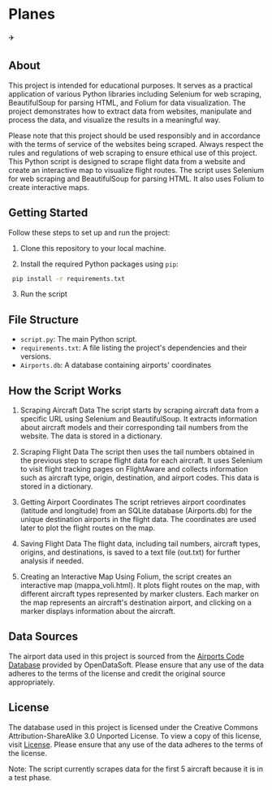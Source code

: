 # Planes
✈️ 
## About
This project is intended for educational purposes. It serves as a practical application of various Python libraries including Selenium for web scraping, BeautifulSoup for parsing HTML, and Folium for data visualization. The project demonstrates how to extract data from websites, manipulate and process the data, and visualize the results in a meaningful way.

Please note that this project should be used responsibly and in accordance with the terms of service of the websites being scraped. Always respect the rules and regulations of web scraping to ensure ethical use of this project.
This Python script is designed to scrape flight data from a website and create an interactive map to visualize flight routes. The script uses Selenium for web scraping and BeautifulSoup for parsing HTML. It also uses Folium to create interactive maps.
## Getting Started

Follow these steps to set up and run the project:

1. Clone this repository to your local machine.

2. Install the required Python packages using `pip`:
  ```bash
   pip install -r requirements.txt
   ```
3. Run the script

## File Structure

- `script.py`: The main Python script.
- `requirements.txt`: A file listing the project's dependencies and their versions.
- `Airports.db`: A database containing airports' coordinates

## How the Script Works

1. Scraping Aircraft Data
The script starts by scraping aircraft data from a specific URL using Selenium and BeautifulSoup. It extracts information about aircraft models and their corresponding tail numbers from the website. The data is stored in a dictionary.

2. Scraping Flight Data
The script then uses the tail numbers obtained in the previous step to scrape flight data for each aircraft. It uses Selenium to visit flight tracking pages on FlightAware and collects information such as aircraft type, origin, destination, and airport codes. This data is stored in a dictionary.

3. Getting Airport Coordinates
The script retrieves airport coordinates (latitude and longitude) from an SQLite database (Airports.db) for the unique destination airports in the flight data. The coordinates are used later to plot the flight routes on the map.

4. Saving Flight Data
The flight data, including tail numbers, aircraft types, origins, and destinations, is saved to a text file (out.txt) for further analysis if needed.

5. Creating an Interactive Map
Using Folium, the script creates an interactive map (mappa_voli.html). It plots flight routes on the map, with different aircraft types represented by marker clusters. Each marker on the map represents an aircraft's destination airport, and clicking on a marker displays information about the aircraft.

## Data Sources

The airport data used in this project is sourced from the [Airports Code Database](https://public.opendatasoft.com/explore/dataset/airports-code/information/) provided by OpenDataSoft. 
Please ensure that any use of the data adheres to the terms of the license and credit the original source appropriately. 

## License
The database used in this project is licensed under the Creative Commons Attribution-ShareAlike 3.0 Unported License. To view a copy of this license, visit [License](https://creativecommons.org/licenses/by-sa/3.0/).
Please ensure that any use of the data adheres to the terms of the license.

Note: The script currently scrapes data for the first 5 aircraft because it is in a test phase.


